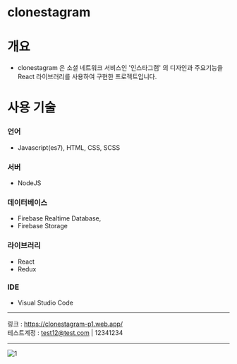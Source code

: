 # clonestagram
# 개요
- clonestagram 은 소셜 네트워크 서비스인 '인스타그램' 의 디자인과 주요기능을 React 라이브러리를 사용하여 구현한 프로젝트입니다.
# 사용 기술
### 언어
- Javascript(es7), HTML, CSS, SCSS
### 서버
- NodeJS
### 데이터베이스
- Firebase Realtime Database,
- Firebase Storage
### 라이브러리
- React
- Redux
### IDE
- Visual Studio Code

---

링크 : https://clonestagram-p1.web.app/    
테스트계정 : test12@test.com | 12341234

---

![1](https://user-images.githubusercontent.com/96225062/229669956-62ed1f6b-2324-40d9-aa87-03f764bd1588.png)
